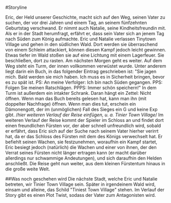 #Storyline

Eric, der Held unserer Geschichte, macht sich auf den Weg, seinen Vater zu suchen, der vor drei Jahren und einem Tag, an seinem fünfzehnten Geburtstag verschwand. Er nimmt auch Natalie, seine Kindheitsfreundin mit. Als er in der Stadt herumfragt, erfährt er, dass sein Vater sich an jenem Tag nach Süden zum König aufmachte. Eric und Natalie verlassen Tinytown Village und gehen in den südlichen Wald. Dort werden sie überraschend von einem Schleim attackiert, können diesen Kampf jedoch leicht gewinnen. Etwas tiefer im Wald stoßen sie auf eine Lichtung mit einem Lagerfeuer. Sie beschließen, dort zu rasten. Am nächsten Morgen geht es weiter. Auf dem Weg steht ein Turm, der innen vollkommen verwüstet wurde. Unter anderem liegt darin ein Buch, in das folgender Eintrag geschrieben ist: "Sie jagen mich. Bald werden sie mich haben. Ich muss es in Sicherheit bringen, bevor es zu spät ist.
PS: An meine Verfolger: Ich bin nach Süden gegangen.
PPS: Folgen Sie meinen Ratschlägen.
PPPS: Immer schön speichern!"
In dem Turm ist außerdem ein intakter Schrank. Daran hängt ein Zettel: Nicht öffnen. Wenn man das Buch bereits gelesen hat, kann man ihn (mit doppelter Nachfrage) öffnen. Wenn man dies tut, erschein ein Dämonengott, der im (unmöglichen) Fall des Sieges ein G und keine Exp gibt.
/*hier weiteren Verlauf der Reise einfügen, u. a. Tinier Town Village*/
Im weiteren Verlauf der Reise kommt der Spieler im Schloss an und findet dort einen freundlichen Fürsten vor, der aber schnell unfreundlich wird, sobald er erfährt, dass Eric sich auf der Suche nach seinem Vater hierher verirrt hat, da er das Schloss des Fürsten mit dem des Königs verwechselt hat. Er befiehlt seinen Wachen, sie festzunehmen, woraufhin ein Kampf startet, Eric besiegt jedoch (natürlich) die Wachen und einer von ihnen, der den Verrat seines Fürsten nicht länger ertragen kann (er macht darüber allerdings nur schwammige Andeutungen), und sich daraufhin den Helden anschließt.
Die Reise geht nun weiter, aus dem kleinen Fürstentum hinaus in die große weite Welt.



##Was noch geschehen wird
Die nächste Stadt, welche Eric und Natalie betreten, wir Tinier Town Village sein.
Später in irgendeinem Wald wird, einsam und alleine, das Schild "Tiniest Town Village" stehen.
Im Verlauf der Story gibt es einen Plot Twist, sodass der Vater zum Antagonisten wird.
